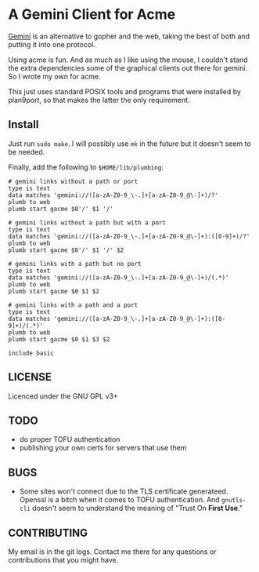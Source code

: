 # A Gemini Client for Acme

[Gemini](https://gemini.circumlunar.space) is an alternative to gopher
and the web, taking the best of both and putting it into one protocol.

Using acme is fun.  And as much as I like using the mouse, I couldn't
stand the extra dependencies some of the graphical clients out there
for gemini. So I wrote my own for acme.

This just uses standard POSIX tools and programs that were installed
by plan9port, so that makes the latter the only requirement.

## Install

Just run `sudo make`.  I will possibly use `mk` in the future but it doesn't seem to be needed.

Finally, add the following to `$HOME/lib/plumbing`:

```
# gemini links without a path or port
type is text
data matches 'gemini://([a-zA-Z0-9_\-.]+[a-zA-Z0-9_@\-]+)/?'
plumb to web
plumb start gacme $0'/' $1 '/'

# gemini links without a path but with a port
type is text
data matches 'gemini://([a-zA-Z0-9_\-.]+[a-zA-Z0-9_@\-]+):([0-9]+)/?'
plumb to web
plumb start gacme $0'/' $1 '/' $2

# gemini links with a path but no port
type is text
data matches 'gemini://([a-zA-Z0-9_\-.]+[a-zA-Z0-9_@\-]+)/(.*)'
plumb to web
plumb start gacme $0 $1 $2

# gemini links with a path and a port
type is text
data matches 'gemini://([a-zA-Z0-9_\-.]+[a-zA-Z0-9_@\-]+):([0-9]+)/(.*)'
plumb to web
plumb start gacme $0 $1 $3 $2

include basic
```

## LICENSE

Licenced under the GNU GPL v3+

## TODO

* do proper TOFU authentication
* publishing your own certs for servers that use them

## BUGS

* Some sites won't connect due to the TLS certificate generateed.  Openssl
  is a bitch when it comes to TOFU authentication.  And `gnutls-cli` doesn't
  seem to understand the meaning of "Trust On **First Use**."

## CONTRIBUTING

My email is in the git logs.  Contact me there for any questions or contributions
that you might have.
